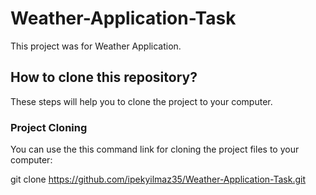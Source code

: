 # Weather-Application-Task

This project was for Weather Application.

## How to clone this repository?

These steps will help you to clone the project to your computer.

### Project Cloning

You can use the this command link for cloning the project files to your computer:

git clone  https://github.com/ipekyilmaz35/Weather-Application-Task.git

